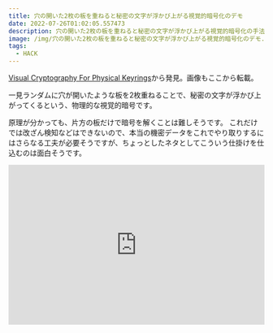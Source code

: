 ```yaml
---
title: 穴の開いた2枚の板を重ねると秘密の文字が浮かび上がる視覚的暗号化のデモ
date: 2022-07-26T01:02:05.557473
description: 穴の開いた2枚の板を重ねると秘密の文字が浮かび上がる視覚的暗号化の手法を紹介します。
image: /img/穴の開いた2枚の板を重ねると秘密の文字が浮かび上がる視覚的暗号化のデモ.jpg
tags:
  - HACK
---
```

[Visual Cryptography For Physical Keyrings](https://hackaday.com/2022/07/14/visual-cryptography-for-physical-keyrings/)から発見。画像もここから転載。

一見ランダムに穴が開いたような板を2枚重ねることで、秘密の文字が浮かび上がってくるという、物理的な視覚的暗号です。

原理が分かっても、片方の板だけで暗号を解くことは難しそうです。
これだけでは改ざん検知などはできないので、本当の機密データをこれでやり取りするにはさらなる工夫が必要そうですが、ちょっとしたネタとしてこういう仕掛けを仕込むのは面白そうです。

<iframe width="100%" height="315" src="https://www.youtube.com/embed/emIE3CzYke8" title="YouTube video player" frameborder="0" allow="accelerometer; autoplay; clipboard-write; encrypted-media; gyroscope; picture-in-picture" allowfullscreen></iframe>

